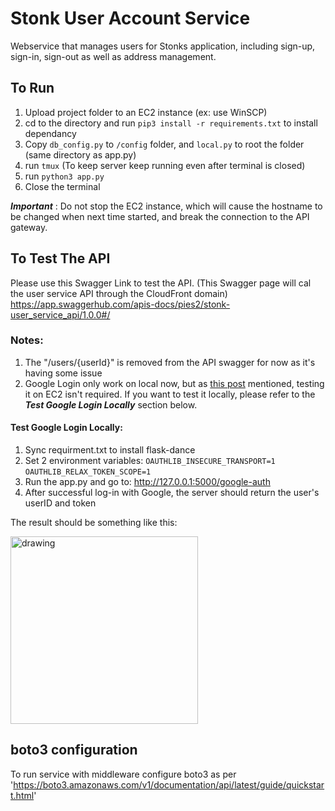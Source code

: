 # Stonk User Account Service

Webservice that manages users for Stonks application, including sign-up, sign-in, sign-out as well as address management.

## To Run
1. Upload project folder to an EC2 instance (ex: use WinSCP)
2. cd to the directory and run ```pip3 install -r requirements.txt``` to install dependancy
3. Copy ```db_config.py``` to ```/config``` folder, and ```local.py``` to root the folder (same directory as app.py)
4. run ```tmux``` (To keep server keep running even after terminal is closed)
5. run ```python3 app.py```
6. Close the terminal

***Important*** : Do not stop the EC2 instance, which will cause the hostname to be changed when next time started, and break the connection to the API gateway.

## To Test The API
Please use this Swagger Link to test the API. (This Swagger page will cal the user service API through the CloudFront domain)
https://app.swaggerhub.com/apis-docs/pies2/stonk-user_service_api/1.0.0#/
### Notes:
1. The "/users/{userId}" is removed from the API swagger for now as it's having some issue
2. Google Login only work on local now, but as [this post](https://edstem.org/us/courses/13500/discussion/851335) mentioned, testing it on EC2 isn't required.
If you want to test it locally, please refer to the ***Test Google Login Locally*** section below.

#### Test Google Login Locally:


1. Sync requirment.txt to install flask-dance
2. Set 2 environment variables:
`OAUTHLIB_INSECURE_TRANSPORT=1 `  
`OAUTHLIB_RELAX_TOKEN_SCOPE=1`
3. Run the app.py and go to: http://127.0.0.1:5000/google-auth
4. After successful log-in with Google, the server should return the user's userID and token

The result should be something like this:

<img src="https://user-images.githubusercontent.com/20402192/142379338-845ef43b-db9f-4631-abb0-74be3fddba7c.gif" alt="drawing" width="300"/>

## boto3 configuration
To run service with middleware configure boto3 as per 'https://boto3.amazonaws.com/v1/documentation/api/latest/guide/quickstart.html'


